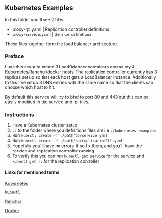 ## Kubernetes Examples

In this folder you'll see 2 files
* proxy-rpl.yaml | Replication controller definitions
* proxy-service.yaml | Service definitions

These files together form the load balancer architecture.

### Preface
I use this setup to create 3 LoadBalancer containers across my 3 Kubernetes/Rancher/docker hosts.
The replication controller currently has 3 replicas set up so that each host gets a LoadBalancer instance.
Additionally to this I've setup 3 DNS entries with the same name so that
the clients can choose which host to hit.

By default this service will try to bind to port 80 and 443 but this can be easily modified in the service and rpl files.


### Instructions

1. Have a Kubernetes cluster setup
2. `cd` to the folder where you definitions files are i.e `./kubernetes-examples`
3. Run `kubectl create -f ./path/to/service.yaml`
4. Run `kubectl create -f ./path/to/replicationCtl.yaml`
5. Hopefully you'll have no errors, if so fix them, and you'll have the service and replication controller running.
6. To verify this you can run `kubectl get service` for the service and `kubectl get rc` for the replication controller



#### Links for mentioned terms

[Kubernetes](http://kubernetes.io/)

[`kubectl`](http://kubernetes.io/docs/user-guide/kubectl-overview/)

[Rancher](http://rancher.com/rancher/)

[Docker](https://www.docker.com/)
